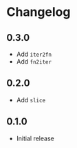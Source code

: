# Changelog

## 0.3.0

- Add `iter2fn`
- Add `fn2iter`

## 0.2.0

- Add `slice`

## 0.1.0

- Initial release
